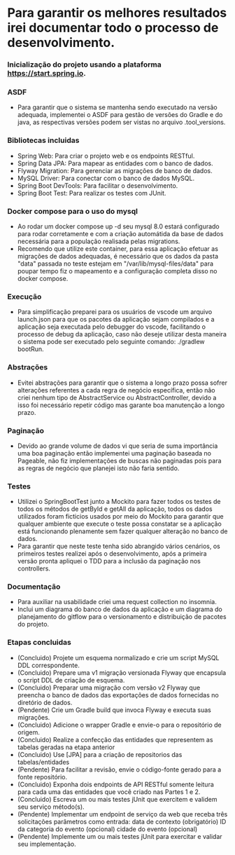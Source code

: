# Para garantir os melhores resultados irei documentar todo o processo de desenvolvimento.

### Inicialização do projeto usando a plataforma https://start.spring.io.

### ASDF

- Para garantir que o sistema se mantenha sendo executado na versão adequada,
  implementei o ASDF para gestão de versões do Gradle e do java, as respectivas
  versões podem ser vistas no arquivo .tool_versions.

### Bibliotecas incluidas

- Spring Web: Para criar o projeto web e os endpoints RESTful.
- Spring Data JPA: Para mapear as entidades com o banco de dados.
- Flyway Migration: Para gerenciar as migrações de banco de dados.
- MySQL Driver: Para conectar com o banco de dados MySQL.
- Spring Boot DevTools: Para facilitar o desenvolvimento.
- Spring Boot Test: Para realizar os testes com JUnit.

### Docker compose para o uso do mysql

- Ao rodar um docker compose up -d seu mysql 8.0 estará configurado para rodar corretamente
  e com a criação automátida da base de dados necessária para a população realisada pelas migrations.
- Recomendo que utilize este container, para essa aplicação efetuar as migrações de dados adequadas,
  é necessário que os dados da pasta "data" passada no teste estejam em "/var/lib/mysql-files/data"
  para poupar tempo fiz o mapeamento e a configuração completa disso no docker compose.

### Execução

- Para simplificação preparei para os usuários de vscode um arquivo launch.json para que os pacotes da aplicação
  sejam compilados e a aplicação seja executada pelo debugger do vscode, facilitando o processo de debug da aplicação,
  caso não deseje utilizar desta maneira o sistema pode ser executado pelo seguinte comando: ./gradlew bootRun.

### Abstrações

- Evitei abstrações para garantir que o sistema a longo prazo possa sofrer alterações referentes a cada regra de negócio específica,
  então não criei nenhum tipo de AbstractService ou AbstractController, devido a isso foi necessário repetir código mas garante boa
  manutenção a longo prazo.

### Paginação

- Devido ao grande volume de dados vi que seria de suma importância uma boa paginação então implementei uma paginação baseada no
  Pageable, não fiz implementações de buscas não paginadas pois para as regras de negócio que planejei isto não faria sentido.

### Testes

- Utilizei o SpringBootTest junto a Mockito para fazer todos os testes de todos os métodos de getById e getAll da aplicação,
  todos os dados utilizados foram ficticios usados por meio do Mockito para garantir que qualquer ambiente que execute o teste
  possa constatar se a aplicação está funcionando plenamente sem fazer qualquer alteração no banco de dados.
- Para garantir que neste teste tenha sido abrangido vários cenários, os primeiros testes realizei após o desenvolvimento, após
  a primeira versão pronta apliquei o TDD para a inclusão da paginação nos controllers.

### Documentação

- Para auxiliar na usabilidade criei uma request collection no insomnia.
- Inclui um diagrama do banco de dados da aplicação e um diagrama do planejamento do gitflow para o versionamento e distribuição
  de pacotes do projeto.

### Etapas concluidas

- (Concluido) Projete um esquema normalizado e crie um script MySQL DDL correspondente.
- (Concluido) Prepare uma v1 migração versionada Flyway que encapsula o script DDL de criação de esquema.
- (Concluido) Preparar uma migração com versão v2 Flyway que preencha o banco de dados das exportações de dados fornecidas no diretório de dados.
- (Pendente) Crie um Gradle build que invoca Flyway e executa suas migrações.
- (Concluido) Adicione o wrapper Gradle e envie-o para o repositório de origem.
- (Concluido) Realize a confecção das entidades que representem as tabelas geradas na etapa anterior
- (Concluido) Use [JPA] para a criação de repositorios das tabelas/entidades
- (Pendente) Para facilitar a revisão, envie o código-fonte gerado para a fonte repositório.
- (Concluido) Exponha dois endpoints de API RESTful somente leitura para cada uma das entidades que você criado nas Partes 1 e 2.
- (Concluido) Escreva um ou mais testes jUnit que exercitem e validem seu serviço método(s).
- (Pendente) Implementar um endpoint de serviço da web que receba três solicitações parâmetros como entrada:
  data de contexto (obrigatório)
  ID da categoria do evento (opcional)
  cidade do evento (opcional)
- (Pendente) Implemente um ou mais testes jUnit para exercitar e validar seu implementação.

